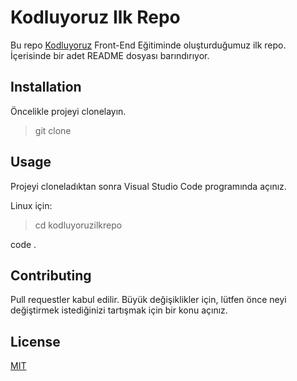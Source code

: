 # Kodluyoruz Ilk Repo

Bu repo [Kodluyoruz](https://www.kodluyoruz.org) Front-End Eğitiminde oluşturduğumuz ilk repo. İçerisinde bir adet README dosyası barındırıyor.


## Installation

Öncelikle projeyi clonelayın. 
> git clone 

## Usage 

Projeyi cloneladıktan sonra Visual Studio Code programında açınız. 

Linux için: 
> cd kodluyoruzilkrepo

 code     .
 
 ## Contributing
 
 Pull requestler kabul edilir. Büyük değişiklikler için, lütfen önce neyi değiştirmek istediğinizi tartışmak için bir konu açınız.
 
 ## License 
 
 [MIT](https://choosealicense.com/licenses/mit/)



